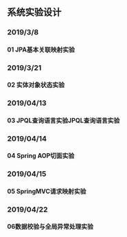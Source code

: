 系统实验设计
---
### 2019/3/8
#### 01 JPA基本关联映射实验
### 2019/3/21
#### 02 实体对象状态实验 
### 2019/04/13
#### 03 JPQL查询语言实验JPQL查询语言实验
### 2019/04/14
#### 04 Spring AOP切面实验
### 2019/04/15
#### 05  SpringMVC请求映射实验
### 2019/04/22
#### 06数据校验与全局异常处理实验